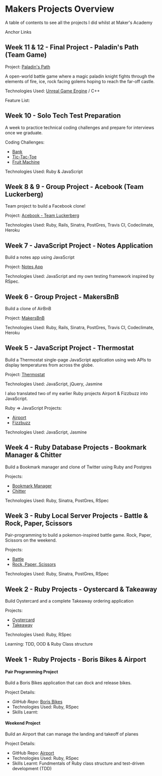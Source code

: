 # Makers Projects Overview
A table of contents to see all the projects I did whilst at Maker's Academy

Anchor Links

## Week 11 & 12 - Final Project - Paladin's Path (Team Game)

Project: [Paladin's Path](https://github.com/BenSheridanEdwards/Makers_Final_Project_Paladins_Path/blob/MVPBattle/README.md)

A open-world battle game where a magic paladin knight fights through the elements of fire, ice, rock facing golems hoping to reach the far-off castle.

Technologies Used: [Unreal Game Engine](https://www.unrealengine.com/en-US/) / C++

Feature List:

## Week 10 - Solo Tech Test Preparation

A week to practice technical coding challenges and prepare for interviews once we graduate.

Coding Challenges: 
- [Bank](https://github.com/BenSheridanEdwards/Makers_Bank_TechTest_Ruby)
- [Tic-Tac-Toe](https://github.com/BenSheridanEdwards/Makers_TIcTacToe_TechTest_Ruby)
- [Fruit Machine](https://github.com/BenSheridanEdwards/Makers_Fruit_Machine_Ruby)

Technologies Used: Ruby & JavaScript

## Week 8 & 9 - Group Project - Acebook (Team Luckerberg)

Team project to build a Facebook clone! 

Project: [Acebook - Team Luckerberg](https://github.com/BenSheridanEdwards/Makers_Acebook_Team_Luckerberg)

Technologies Used: Ruby, Rails, Sinatra, PostGres, Travis CI, Codeclimate, Heroku

## Week 7 - JavaScript Project - Notes Application

Build a notes app using JavaScript 

Project: [Notes App](https://github.com/BenSheridanEdwards/Makers_Notes_JS)

Technologies Used: JavaScript and my own testing framework inspired by RSpec.

## Week 6 - Group Project - MakersBnB 

Build a clone of AirBnB

Project: [MakersBnB](https://github.com/BenSheridanEdwards/Makers_MakersBnb_Group_Project)

Technologies Used:  Ruby, Rails, Sinatra, PostGres, Travis CI, Codeclimate, Heroku

## Week 5 - JavaScript Project - Thermostat

Build a Thermostat single-page JavaScript application using web APIs to display temperatures from across the globe.  

Project: [Thermostat](https://github.com/BenSheridanEdwards/Makers_Thermostat_JS)

Technologies Used: JavaScript, jQuery, Jasmine

I also translated two of my earlier Ruby projects Airport & Fizzbuzz into JavaScript.

Ruby => JavaScript Projects: 
- [Airport](https://github.com/BenSheridanEdwards/Makers_Airport_JS)
- [Fizzbuzz](https://github.com/BenSheridanEdwards/Makers_FizzBuzz_JS)

Technologies Used: JavaScript, Jasmine

## Week 4 - Ruby Database Projects - Bookmark Manager & Chitter

Build a Bookmark manager and clone of Twitter using Ruby and Postgres

Projects: 
- [Bookmark Manager](https://github.com/BenSheridanEdwards/Makers_Bookmark_Manager_Ruby)
- [Chitter](https://github.com/BenSheridanEdwards/Makers_Chitter_Ruby)

Technologies Used: Ruby, Sinatra, PostGres, RSpec

## Week 3 - Ruby Local Server Projects - Battle & Rock, Paper, Scissors

Pair-programming to build a pokemon-inspired battle game. Rock, Paper, Scissors on the weekend.

Projects: 
- [Battle](https://github.com/BenSheridanEdwards/Makers_Battle_Challenge)
- [Rock, Paper, Scissors](https://github.com/BenSheridanEdwards/rps-challenge)

Technologies Used: Ruby, Sinatra, PostGres, RSpec

## Week 2 - Ruby Projects - Oystercard & Takeaway

Build Oystercard and a complete Takeaway ordering application

Projects:
- [Oystercard](https://github.com/BenSheridanEdwards/Makers_Oystercard_Ruby)
- [Takeaway](https://github.com/BenSheridanEdwards/Makers_Takeaway_Ruby)

Technologies Used: Ruby, RSpec

Learning: TDD, OOD & Ruby Class structure

## Week 1 - Ruby Projects - Boris Bikes & Airport

#### Pair Programming Project

Build a Boris Bikes application that can dock and release bikes. 

Project Details: 
- *GitHub Repo:* [Boris Bikes](https://github.com/BenSheridanEdwards/Makers_Boris_Bikes_Ruby)
- Technologies Used: Ruby, RSpec
- Skills Learnt: 

#### Weekend Project

Build an Airport that can manage the landing and takeoff of planes

Project Details: 
- GitHub Repo: [Airport](https://github.com/BenSheridanEdwards/Makers_Airport_Ruby)
- Technologies Used: Ruby, RSpec
- Skills Learnt: Fundmentals of Ruby class structure and test-driven development (TDD)
